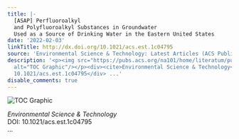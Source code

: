 ```yaml
---
title: |-
  [ASAP] Perfluoroalkyl
  and Polyfluoroalkyl Substances in Groundwater
  Used as a Source of Drinking Water in the Eastern United States
date: '2022-02-03'
linkTitle: http://dx.doi.org/10.1021/acs.est.1c04795
source: 'Environmental Science & Technology: Latest Articles (ACS Publications)'
description: '<p><img src="https://pubs.acs.org/na101/home/literatum/publisher/achs/journals/content/esthag/0/esthag.ahead-of-print/acs.est.1c04795/20220203/images/medium/es1c04795_0006.gif"
  alt="TOC Graphic"/></p><div><cite>Environmental Science & Technology</cite></div><div>DOI:
  10.1021/acs.est.1c04795</div> ...'
disable_comments: true
---
```

<p><img src="https://pubs.acs.org/na101/home/literatum/publisher/achs/journals/content/esthag/0/esthag.ahead-of-print/acs.est.1c04795/20220203/images/medium/es1c04795_0006.gif" alt="TOC Graphic"/></p><div><cite>Environmental Science & Technology</cite></div><div>DOI: 10.1021/acs.est.1c04795</div> ...